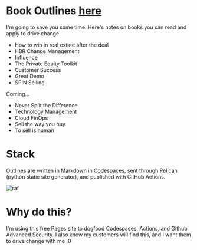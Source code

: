 
# Book Outlines [here](http://rafskov.github.io)
I'm going to save you some time. Here's notes on books you can read and apply to drive change.

- How to win in real estate after the deal
- HBR Change Management
- Influence
- The Private Equity Toolkit
- Customer Success
- Great Demo
- SPIN Selling

Coming...
- Never Split the Difference
- Technology Management
- Cloud FinOps
- Sell the way you buy
- To sell is human

# Stack
Outlines are written in Markdown in Codespaces, sent through Pelican (python static site generator), and published with GitHub Actions.


![raf](https://user-images.githubusercontent.com/25858030/222925108-90360adc-4ab4-4884-8268-04f7879d1ece.png)

# Why do this?
I'm using this free Pages site to dogfood Codespaces, Actions, and Github Advanced Security. 
I also know my customers will find this, and I want them to drive change with me ;0


